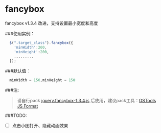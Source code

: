 fancybox
========

fancybox v1.3.4 改进，支持设置最小宽度和高度

###使用实例：
```javascript
  $(".target_class").fancybox({
    'minWidth':200,
    'minHeight':200,
    .........
  });
```
###默认值：
```javascript
  minWidth = 150,minHeight = 150
```
###注:
>请自行pack [jquery.fancybox-1.3.4.js](https://raw.github.com/oschina/fancybox/master/fancybox/jquery.fancybox-1.3.4.js) 后使用，建议pack工具：[OSTools JS Format](http://www.ostools.net/jscompress)

###TODO:
- [ ] 点击小图打开、隐藏动画效果
